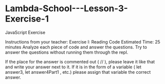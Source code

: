 # Lambda-School---Lesson-3-Exercise-1
JavaScript Exercise

Instructions from your teacher:
Exercise I: Reading Code
Estimated Time: 25 minutes
 Analyze each piece of code and answer the questions. Try to answer the questions without running them through the repl. 

If the place for the answer is commented out ( // ), please leave it like that and write your answer next to it. If it is in the form of a variable ( let answer3, let answer4Part1 , etc.) please assign that variable the correct answer.
